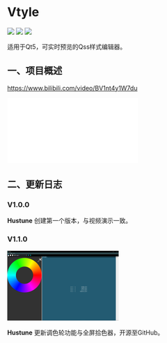 # Vtyle
![](https://img.shields.io/badge/Version-1.1.0-green) ![](https://img.shields.io/badge/Creator-Hustune-99ddcc) ![](https://img.shields.io/badge/Fork-bullet46-99ddcc)

适用于Qt5，可实时预览的Qss样式编辑器。

## 一、项目概述

https://www.bilibili.com/video/BV1nt4y1W7du

<iframe src="//player.bilibili.com/player.html?aid=982252646&bvid=BV1nt4y1W7du&cid=742134329&page=1" scrolling="no" border="0" frameborder="no" framespacing="0" allowfullscreen="true"> </iframe>

## 二、更新日志

### V1.0.0

**Hustune** 创建第一个版本，与视频演示一致。

### V1.1.0

<img src="README.assets/V1.1.0 GUI.jpg" alt="V1.1.0 GUI" style="zoom: 25%;" />

**Hustune** 更新调色轮功能与全屏拾色器，开源至GitHub。

